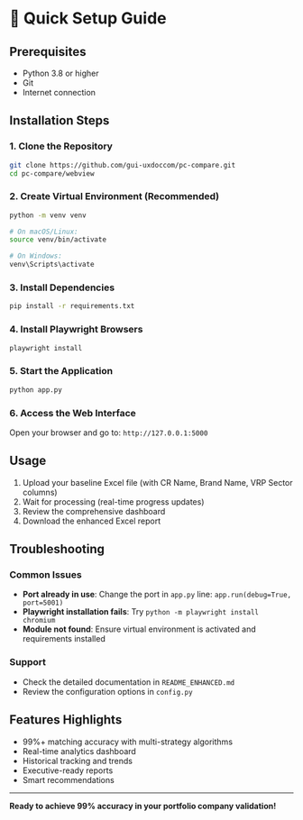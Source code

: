 # 🚀 Quick Setup Guide

## Prerequisites
- Python 3.8 or higher
- Git
- Internet connection

## Installation Steps

### 1. Clone the Repository
```bash
git clone https://github.com/gui-uxdoccom/pc-compare.git
cd pc-compare/webview
```

### 2. Create Virtual Environment (Recommended)
```bash
python -m venv venv

# On macOS/Linux:
source venv/bin/activate

# On Windows:
venv\Scripts\activate
```

### 3. Install Dependencies
```bash
pip install -r requirements.txt
```

### 4. Install Playwright Browsers
```bash
playwright install
```

### 5. Start the Application
```bash
python app.py
```

### 6. Access the Web Interface
Open your browser and go to: `http://127.0.0.1:5000`

## Usage
1. Upload your baseline Excel file (with CR Name, Brand Name, VRP Sector columns)
2. Wait for processing (real-time progress updates)
3. Review the comprehensive dashboard
4. Download the enhanced Excel report

## Troubleshooting

### Common Issues
- **Port already in use**: Change the port in `app.py` line: `app.run(debug=True, port=5001)`
- **Playwright installation fails**: Try `python -m playwright install chromium`
- **Module not found**: Ensure virtual environment is activated and requirements installed

### Support
- Check the detailed documentation in `README_ENHANCED.md`
- Review the configuration options in `config.py`

## Features Highlights
- 99%+ matching accuracy with multi-strategy algorithms
- Real-time analytics dashboard  
- Historical tracking and trends
- Executive-ready reports
- Smart recommendations

---
**Ready to achieve 99% accuracy in your portfolio company validation!**
